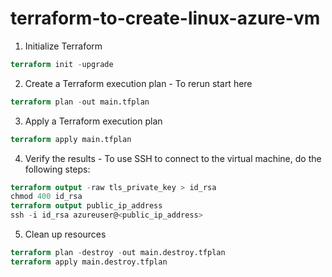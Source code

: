 # terraform-to-create-linux-azure-vm

1. Initialize Terraform

```terraform
terraform init -upgrade
```

2. Create a Terraform execution plan - To rerun start here
```terraform
terraform plan -out main.tfplan
```
3. Apply a Terraform execution plan
```terraform   
terraform apply main.tfplan
```

4. Verify the results - To use SSH to connect to the virtual machine, do the following steps:

```terraform
terraform output -raw tls_private_key > id_rsa
chmod 400 id_rsa
terraform output public_ip_address
ssh -i id_rsa azureuser@<public_ip_address>
```

5. Clean up resources

```terraform
terraform plan -destroy -out main.destroy.tfplan
terraform apply main.destroy.tfplan
```
